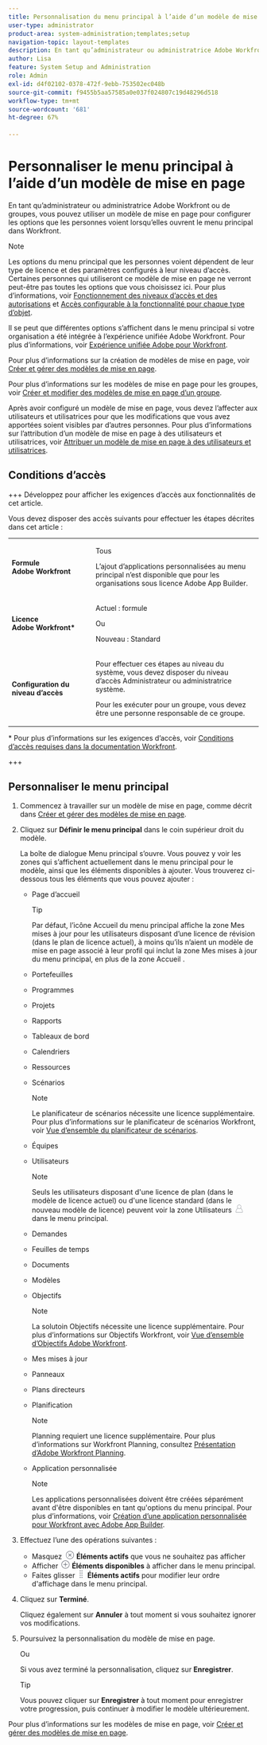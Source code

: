 ```yaml
---
title: Personnalisation du menu principal à l’aide d’un modèle de mise en page
user-type: administrator
product-area: system-administration;templates;setup
navigation-topic: layout-templates
description: En tant qu’administrateur ou administratrice Adobe Workfront ou de groupes, vous pouvez utiliser un modèle de mise en page pour configurer les options que les personnes voient lorsqu’elles ouvrent le menu principal dans Workfront.
author: Lisa
feature: System Setup and Administration
role: Admin
exl-id: d4f02102-0378-472f-9ebb-753502ec048b
source-git-commit: f9455b5aa57585a0e037f024807c19d48296d518
workflow-type: tm+mt
source-wordcount: '681'
ht-degree: 67%

---
```


# Personnaliser le menu principal à l’aide d’un modèle de mise en page

<!--Audited: 01/2024-->

En tant qu’administrateur ou administratrice Adobe Workfront ou de groupes, vous pouvez utiliser un modèle de mise en page pour configurer les options que les personnes voient lorsqu’elles ouvrent le menu principal dans Workfront.

>[!NOTE]
>
>Les options du menu principal que les personnes voient dépendent de leur type de licence et des paramètres configurés à leur niveau d’accès. Certaines personnes qui utiliseront ce modèle de mise en page ne verront peut-être pas toutes les options que vous choisissez ici. Pour plus d’informations, voir [Fonctionnement des niveaux d’accès et des autorisations](../../../administration-and-setup/add-users/access-levels-and-object-permissions/how-access-levels-permissions-work-together.md) et [Accès configurable à la fonctionnalité pour chaque type d’objet](../../../administration-and-setup/add-users/access-levels-and-object-permissions/configurable-functionality-in-each-access-level-by-object-type.md).
>
>Il se peut que différentes options s’affichent dans le menu principal si votre organisation a été intégrée à l’expérience unifiée Adobe Workfront. Pour plus d’informations, voir [Expérience unifiée Adobe pour Workfront](/help/quicksilver/workfront-basics/navigate-workfront/workfront-navigation/adobe-unified-experience.md).

Pour plus d’informations sur la création de modèles de mise en page, voir [Créer et gérer des modèles de mise en page](../use-layout-templates/create-and-manage-layout-templates.md).

Pour plus d’informations sur les modèles de mise en page pour les groupes, voir [Créer et modifier des modèles de mise en page d’un groupe](../../../administration-and-setup/manage-groups/work-with-group-objects/create-and-modify-a-groups-layout-templates.md).

Après avoir configuré un modèle de mise en page, vous devez l’affecter aux utilisateurs et utilisatrices pour que les modifications que vous avez apportées soient visibles par d’autres personnes. Pour plus d’informations sur l’attribution d’un modèle de mise en page à des utilisateurs et utilisatrices, voir [Attribuer un modèle de mise en page à des utilisateurs et utilisatrices](../use-layout-templates/assign-users-to-layout-template.md).

## Conditions d’accès

+++ Développez pour afficher les exigences d’accès aux fonctionnalités de cet article.

Vous devez disposer des accès suivants pour effectuer les étapes décrites dans cet article :

<table style="table-layout:auto"> 
 <col> 
 <col> 
 <tbody> 
  <tr> 
   <td role="rowheader"><strong>Formule Adobe Workfront</strong></td> 
   <td><p>Tous</p>

<p>L’ajout d’applications personnalisées au menu principal n’est disponible que pour les organisations sous licence Adobe App Builder.</p></td> 
  </tr> 
  <tr> 
   <td role="rowheader"><strong>Licence Adobe Workfront*</strong></td> 
   <td><p>Actuel : formule</p>
   Ou
   <p>Nouveau : Standard</p></td> 
  </tr> 
  <tr> 
   <td role="rowheader"><strong>Configuration du niveau d’accès</strong></td> 
   <td> <p>Pour effectuer ces étapes au niveau du système, vous devez disposer du niveau d’accès Administrateur ou administratrice système.</p>
    <p>Pour les exécuter pour un groupe, vous devez être une personne responsable de ce groupe.</p> 
     </td> 
  </tr> 
 </tbody> 
</table>

* Pour plus d’informations sur les exigences d’accès, voir [Conditions d’accès requises dans la documentation Workfront](/help/quicksilver/administration-and-setup/add-users/access-levels-and-object-permissions/access-level-requirements-in-documentation.md).

+++

## Personnaliser le menu principal

1. Commencez à travailler sur un modèle de mise en page, comme décrit dans [Créer et gérer des modèles de mise en page](../../../administration-and-setup/customize-workfront/use-layout-templates/create-and-manage-layout-templates.md).
1. Cliquez sur **Définir le menu principal** dans le coin supérieur droit du modèle.

   La boîte de dialogue Menu principal s’ouvre. Vous pouvez y voir les zones qui s’affichent actuellement dans le menu principal pour le modèle, ainsi que les éléments disponibles à ajouter. Vous trouverez ci-dessous tous les éléments que vous pouvez ajouter :
   * Page d’accueil

     >[!TIP]
     >
     >Par défaut, l’icône Accueil du menu principal affiche la zone Mes mises à jour pour les utilisateurs disposant d’une licence de révision (dans le plan de licence actuel), à moins qu’ils n’aient un modèle de mise en page associé à leur profil qui inclut la zone Mes mises à jour du menu principal, en plus de la zone Accueil .

   * Portefeuilles
   * Programmes
   * Projets
   * Rapports
   * Tableaux de bord
   * Calendriers
   * Ressources
   * Scénarios

     >[!NOTE]
     >
     >Le planificateur de scénarios nécessite une licence supplémentaire. Pour plus d’informations sur le planificateur de scénarios Workfront, voir [Vue d’ensemble du planificateur de scénarios](../../../scenario-planner/scenario-planner-overview.md).

   * Équipes
   * Utilisateurs

     >[!NOTE]
     >
     >Seuls les utilisateurs disposant d&#39;une licence de plan (dans le modèle de licence actuel) ou d&#39;une licence standard (dans le nouveau modèle de licence) peuvent voir la zone Utilisateurs ![icône Utilisateurs](assets/users-icon-in-main-menu.png) dans le menu principal.

   * Demandes
   * Feuilles de temps
   * Documents
   * Modèles
   * Objectifs

     >[!NOTE]
     >
     >La solutoin Objectifs nécessite une licence supplémentaire. Pour plus d’informations sur Objectifs Workfront, voir [Vue d’ensemble d’Objectifs Adobe Workfront](../../../workfront-goals/goal-management/wf-goals-overview.md).

   * Mes mises à jour
   * Panneaux
   * Plans directeurs
   * Planification

     >[!NOTE]
     >
     >Planning requiert une licence supplémentaire. Pour plus d’informations sur Workfront Planning, consultez [Présentation d’Adobe Workfront Planning](/help/quicksilver/planning/general/planning-overview.md).

   * Application personnalisée

     >[!NOTE]
     >
     > Les applications personnalisées doivent être créées séparément avant d&#39;être disponibles en tant qu&#39;options du menu principal. Pour plus d’informations, voir [Création d’une application personnalisée pour Workfront avec Adobe App Builder](/help/quicksilver/app-builder/app-builder.md).

1. Effectuez l’une des opérations suivantes :

   * Masquez ![Icône Masquer](assets/remove-icon---x-in-circle.png) **Éléments actifs** que vous ne souhaitez pas afficher
   * Afficher ![Afficher l&#39;icône](assets/add-icon-plus-in-circle.png) **Éléments disponibles** à afficher dans le menu principal.
   * Faites glisser ![Icône Faire glisser](assets/move-icon---dots.png) **Éléments actifs** pour modifier leur ordre d&#39;affichage dans le menu principal.

1. Cliquez sur **Terminé**.

   Cliquez également sur **Annuler** à tout moment si vous souhaitez ignorer vos modifications.

1. Poursuivez la personnalisation du modèle de mise en page.

   Ou

   Si vous avez terminé la personnalisation, cliquez sur **Enregistrer**.

   >[!TIP]
   >
   >Vous pouvez cliquer sur **Enregistrer** à tout moment pour enregistrer votre progression, puis continuer à modifier le modèle ultérieurement.

Pour plus d’informations sur les modèles de mise en page, voir [Créer et gérer des modèles de mise en page](../../../administration-and-setup/customize-workfront/use-layout-templates/create-and-manage-layout-templates.md).
